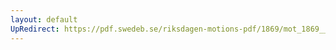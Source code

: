 ```yaml
---
layout: default
UpRedirect: https://pdf.swedeb.se/riksdagen-motions-pdf/1869/mot_1869__fk__00049.pdf
---
```

